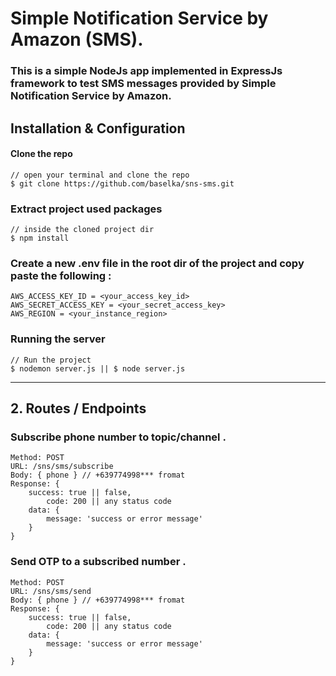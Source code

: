 # Simple Notification Service by Amazon (SMS). 

### This is a simple NodeJs app implemented in ExpressJs framework to test SMS messages provided by Simple Notification Service by Amazon.

## Installation & Configuration

#### Clone the repo
```
// open your terminal and clone the repo 
$ git clone https://github.com/baselka/sns-sms.git
```
### Extract project used packages

````
// inside the cloned project dir
$ npm install
````
### Create a new .env file in the root dir of the project and copy paste the following :

````
AWS_ACCESS_KEY_ID = <your_access_key_id>
AWS_SECRET_ACCESS_KEY = <your_secret_access_key>
AWS_REGION = <your_instance_region>
````

### Running the server

````
// Run the project 
$ nodemon server.js || $ node server.js
````
______________________________________

## 2. Routes / Endpoints

### Subscribe phone number to topic/channel .

```
Method: POST
URL: /sns/sms/subscribe
Body: { phone } // +639774998*** fromat
Response: { 
	success: true || false,
        code: 200 || any status code 
	data: {
		message: 'success or error message'
	}
}
```
### Send OTP to a subscribed number .

```
Method: POST
URL: /sns/sms/send
Body: { phone } // +639774998*** fromat
Response: { 
	success: true || false,
        code: 200 || any status code 
	data: {
		message: 'success or error message'
	}
}
```
